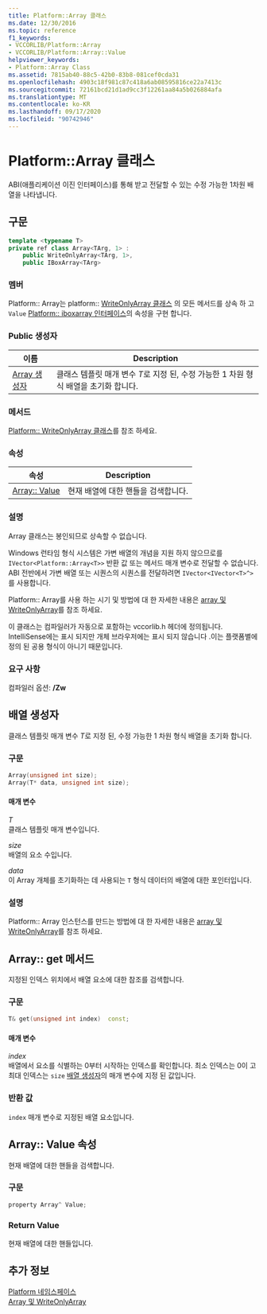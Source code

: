 ```yaml
---
title: Platform::Array 클래스
ms.date: 12/30/2016
ms.topic: reference
f1_keywords:
- VCCORLIB/Platform::Array
- VCCORLIB/Platform::Array::Value
helpviewer_keywords:
- Platform::Array Class
ms.assetid: 7815ab40-88c5-42b0-83b8-081cef0cda31
ms.openlocfilehash: 4903c18f981c87c418a6ab08595816ce22a7413c
ms.sourcegitcommit: 72161bcd21d1ad9cc3f12261aa84a5b026884afa
ms.translationtype: MT
ms.contentlocale: ko-KR
ms.lasthandoff: 09/17/2020
ms.locfileid: "90742946"
---
```

# <a name="platformarray-class"></a>Platform::Array 클래스

ABI(애플리케이션 이진 인터페이스)를 통해 받고 전달할 수 있는 수정 가능한 1차원 배열을 나타냅니다.

## <a name="syntax"></a>구문

```cpp
template <typename T>
private ref class Array<TArg, 1> :
    public WriteOnlyArray<TArg, 1>,
    public IBoxArray<TArg>
```

### <a name="members"></a>멤버

Platform:: Array는 platform:: [WriteOnlyArray 클래스](../cppcx/platform-writeonlyarray-class.md) 의 모든 메서드를 상속 하 고 `Value` [Platform:: iboxarray 인터페이스](../cppcx/platform-iboxarray-interface.md)의 속성을 구현 합니다.

### <a name="public-constructors"></a>Public 생성자

|이름|Description|
|----------|-----------------|
|[Array 생성자](#ctor)|클래스 템플릿 매개 변수 *T*로 지정 된, 수정 가능한 1 차원 형식 배열을 초기화 합니다.|

### <a name="methods"></a>메서드

[Platform:: WriteOnlyArray 클래스](../cppcx/platform-writeonlyarray-class.md)를 참조 하세요.

### <a name="properties"></a>속성

| 속성 | Description |
|--|--|
| [Array:: Value](#value) | 현재 배열에 대한 핸들을 검색합니다. |

### <a name="remarks"></a>설명

Array 클래스는 봉인되므로 상속할 수 없습니다.

Windows 런타임 형식 시스템은 가변 배열의 개념을 지원 하지 않으므로를 `IVector<Platform::Array<T>>` 반환 값 또는 메서드 매개 변수로 전달할 수 없습니다. ABI 전반에서 가변 배열 또는 시퀀스의 시퀀스를 전달하려면 `IVector<IVector<T>^>`를 사용합니다.

Platform:: Array를 사용 하는 시기 및 방법에 대 한 자세한 내용은 [array 및 WriteOnlyArray](../cppcx/array-and-writeonlyarray-c-cx.md)를 참조 하세요.

이 클래스는 컴파일러가 자동으로 포함하는 vccorlib.h 헤더에 정의됩니다. IntelliSense에는 표시 되지만 개체 브라우저에는 표시 되지 않습니다 .이는 플랫폼별에 정의 된 공용 형식이 아니기 때문입니다.

### <a name="requirements"></a>요구 사항

컴파일러 옵션: **/Zw**

## <a name="array-constructors"></a><a name="ctor"></a> 배열 생성자

클래스 템플릿 매개 변수 *T*로 지정 된, 수정 가능한 1 차원 형식 배열을 초기화 합니다.

### <a name="syntax"></a>구문

```cpp
Array(unsigned int size);
Array(T* data, unsigned int size);
```

#### <a name="parameters"></a>매개 변수

*T*<br/>
클래스 템플릿 매개 변수입니다.

*size*<br/>
배열의 요소 수입니다.

*data*<br/>
이 Array 개체를 초기화하는 데 사용되는 `T` 형식 데이터의 배열에 대한 포인터입니다.

### <a name="remarks"></a>설명

Platform:: Array 인스턴스를 만드는 방법에 대 한 자세한 내용은 [array 및 WriteOnlyArray](../cppcx/array-and-writeonlyarray-c-cx.md)를 참조 하세요.

## <a name="arrayget-method"></a><a name="get"></a> Array:: get 메서드

지정된 인덱스 위치에서 배열 요소에 대한 참조를 검색합니다.

### <a name="syntax"></a>구문

```cpp
T& get(unsigned int index)  const;
```

#### <a name="parameters"></a>매개 변수

*index*<br/>
배열에서 요소를 식별하는 0부터 시작하는 인덱스를 확인합니다. 최소 인덱스는 0이 고 최대 인덱스는 `size` [배열 생성자](#ctor)의 매개 변수에 지정 된 값입니다.

### <a name="return-value"></a>반환 값

`index` 매개 변수로 지정된 배열 요소입니다.

## <a name="arrayvalue-property"></a><a name="value"></a> Array:: Value 속성

현재 배열에 대한 핸들을 검색합니다.

### <a name="syntax"></a>구문

```cpp
property Array^ Value;
```

### <a name="return-value"></a>Return Value

현재 배열에 대한 핸들입니다.

## <a name="see-also"></a>추가 정보

[Platform 네임스페이스](../cppcx/platform-namespace-c-cx.md)<br/>
[Array 및 WriteOnlyArray](../cppcx/array-and-writeonlyarray-c-cx.md)
